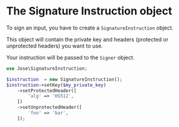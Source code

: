 The Signature Instruction object
================================

To sign an input, you have to create a `SignatureInstruction` object.

This object will contain the private key and headers (protected or unprotected headers) you want to use.

Your instruction will be passed to the `Signer` object.

```php
use Jose\SignatureInstruction;

$instruction  = new SignatureInstruction();
$instruction->setKey($my_private_key)
    ->setProtectedHeader([
        'alg' => 'HS512',
    ])
    ->setUnprotectedHeader([
        'foo' => 'bar',
    ]);
```
